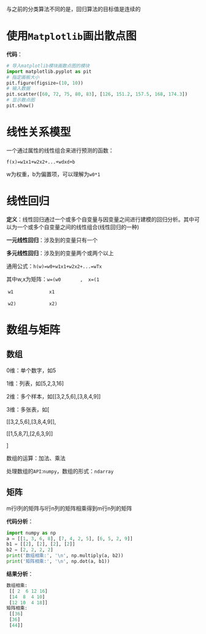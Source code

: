 与之前的分类算法不同的是，回归算法的目标值是连续的

# 使用`Matplotlib`画出散点图

**代码**：

```python
# 导入matplotlib模块画散点图的模块
import matplotlib.pyplot as pit
# 指定画板大小
pit.figure(figsize=(10, 10))
# 输入数据
pit.scatter([60, 72, 75, 80, 83], [126, 151.2, 157.5, 168, 174.3])
# 显示散点图
pit.show()
```

# 线性关系模型

一个通过属性的线性组合来进行预测的函数：

`f(x)=w1x1+w2x2+...+wdxd+b`

w为权重，b为偏置项，可以理解为`w0*1`

# 线性回归

**定义**：线性回归通过一个或多个自变量与因变量之间进行建模的回归分析。其中可以为一个或多个自变量之间的线性组合(线性回归的一种)

**一元线性回归**：涉及到的变量只有一个

**多元线性回归**：涉及到的变量两个或两个以上

通用公式：`h(w)=w0+w1x1+w2x2+...=wTx`

其中w,x为矩阵：`w=(w0       ,  x=(1`

​                                   `w1             x1`

​                                   `w2)            x2)`

# 数组与矩阵

## 数组

0维：单个数字，如5

1维：列表，如[5,2,3,16]

2维：多个样本，如[[3,2,5,6],[3,8,4,9]]

3维：多张表，如[

[[3,2,5,6],[3,8,4,9]],

[[1,5,8,7],[2,6,3,9]]

]

数组的运算：加法、乘法

处理数组的`API`:`numpy`，数组的形式：`ndarray`

## 矩阵

m行l列的矩阵与l行n列的矩阵相乘得到m行n列的矩阵

**代码分析**：

```python
import numpy as np
a = [[1, 3, 6, 8], [7, 4, 2, 5], [6, 5, 2, 9]]
b1 = [[2], [2], [2], [2]]
b2 = [2, 2, 2, 2]
print('数组相乘:', '\n', np.multiply(a, b2))
print('矩阵相乘:', '\n', np.dot(a, b1))
```

**结果分析**：

```python
数组相乘: 
 [[ 2  6 12 16]
 [14  8  4 10]
 [12 10  4 18]]
矩阵相乘: 
 [[36]
 [36]
 [44]]
```


